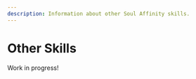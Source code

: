 ```yaml
---
description: Information about other Soul Affinity skills.
---
```


# Other Skills

Work in progress!

